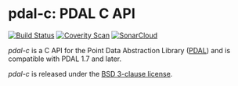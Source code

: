 pdal-c: PDAL C API
==================

[![Build Status](https://travis-ci.com/Simverge/pdal-c.svg?branch=master)](https://travis-ci.com/Simverge/pdal-c)
[![Coverity Scan](https://scan.coverity.com/projects/17631/badge.svg)](https://scan.coverity.com/projects/simverge-pdal-c)
[![SonarCloud](https://sonarcloud.io/api/project_badges/measure?project=Simverge_pdal-c&metric=alert_status)](https://sonarcloud.io/dashboard?id=Simverge_pdal-c)


*pdal-c* is a C API for the Point Data Abstraction Library ([PDAL](http:/github.com/PDAL/PDAL))
and is compatible with PDAL 1.7 and later.

*pdal-c* is released under the [BSD 3-clause license](LICENSE.md).
